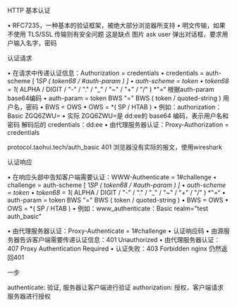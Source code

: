 HTTP 基本认证

• RFC7235，一种基本的验证框架，被绝大部分浏览器所支持
• 明文传输，如果不使用 TLS/SSL 传输则有安全问题   这是缺点
图片
 ask user  弹出对话框，要求用户输入名字，密码
 
 
认证请求

• 在请求中传递认证信息：Authorization = credentials
  • credentials = auth-scheme [ 1*SP ( token68 / #auth-param ) ]
    • auth-scheme = token
    • token68 = 1*( ALPHA / DIGIT / "-" / "." / "_" / "~" / "+" / "/" ) *"=“  根据auth-param base64编码
    • auth-param = token BWS "=" BWS ( token / quoted-string )  用户名，密码
      • BWS = OWS
        • OWS = *( SP / HTAB )
  • 例如：authorization：Basic ZGQ6ZWU=
  • 实际 ZGQ6ZWU=是 dd:ee的 base64 编码，表示用户名和密码   解码后的 credentials：dd:ee
• 由代理服务器认证：Proxy-Authorization = credentials 

protocol.taohui.tech/auth_basic
  401 浏览器没有实际的报文，使用wireshark
  
  
 
认证响应

• 在响应头部中告知客户端需要认证：WWW-Authenticate = 1#challenge
  • challenge = auth-scheme [ 1*SP ( token68 / #auth-param ) ]
    • auth-scheme = token
    • token68 = 1*( ALPHA / DIGIT / "-" / "." / "_" / "~" / "+" / "/" ) *"=“
    • auth-param = token BWS "=" BWS ( token / quoted-string )
      • BWS = OWS
         • OWS = *( SP / HTAB )
  • 例如：www_authenticate：Basic realm="test auth_basic"

• 由代理服务器认证：Proxy-Authenticate = 1#challenge
• 认证响应码
  • 由源服务器告诉客户端需要传递认证信息：401 Unauthorized
  • 由代理服务器认证： 407 Proxy Authentication Required
  • 认证失败：403 Forbidden    nginx 仍然返回401
  
  

一步

authenticate: 验证, 服务器让客户端进行验证
authorization: 授权，客户端请求服务器进行授权  